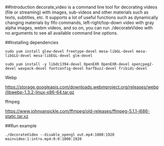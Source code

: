 ##Introduction
decorate_video is a command line tool for decorating videos (file or streaming) with images, sub-videos and other materials such as texts, subtitles, etc. It supports a lot of useful functions such as dynamically changing materials by fifo commands, left-right/top-down video with gray alpha images, webm videos, and so on, you can run ./decorateVideo with no arguments to see all available command line options.


##Installing dependencies

```
sudo yum install glew-devel freetype-devel mesa-libGL-devel mesa-libGLU-devel mesa-libEGL-devel glm-devel

sudo yum install -y libdc1394-devel OpenEXR OpenEXR-devel openjpeg2-devel wavpack-devel fontconfig-devel harfbuzz-devel fribidi-devel
```

Webp

https://storage.googleapis.com/downloads.webmproject.org/releases/webp/libwebp-1.3.2-linux-x86-64.tar.gz


ffmpeg

https://www.johnvansickle.com/ffmpeg/old-releases/ffmpeg-5.1.1-i686-static.tar.xz


##Run example

```
./decorateVideo --disable_opengl out.mp4:1080:1920 mainvideo:1:intro.mp4:0:0:1080:1920
```
